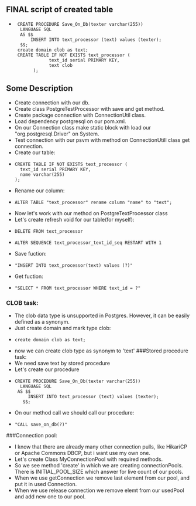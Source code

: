 ## FINAL script of created table
*      CREATE PROCEDURE Save_On_Db(texter varchar(255))
       	LANGUAGE SQL
        AS $$
            INSERT INTO text_processor (text) values (texter);
        $$;
       create domain clob as text;     
       CREATE TABLE IF NOT EXISTS text_processor (
                   text_id serial PRIMARY KEY,
                   text clob
             );
## Some Description
* Create connection with our db.
* Create class PostgreTestProcessor with save and get method.
* Create package connection with ConnectionUtil class.
* Load dependency postgresql on our pom.xml.
* On our Connection class make static block with load our "org.postgresql.Driver" on System.
* Test connection with our psvm with method on ConnectionUtill class get connection.
* Create our table:
*     CREATE TABLE IF NOT EXISTS text_processor (
      	text_id serial PRIMARY KEY,
      	name varchar(255)
      );
* Rename our column:
*     ALTER TABLE "text_processor" rename column "name" to "text";
* Now let's work with our method on PostgreTextProcessor class
* Let's create refresh void for our table(for myself):
*     DELETE FROM text_processor
*     ALTER SEQUENCE text_processor_text_id_seq RESTART WITH 1
* Save fuction:
*     "INSERT INTO text_processor(text) values (?)"
* Get fuction:
*     "SELECT * FROM text_processor WHERE text_id = ?"
### CLOB task:
* The clob data type is unsupported in Postgres. However, it can be easily defined as a synonym.
* Just create domain and mark type clob:
*     create domain clob as text;
* now we can create clob type as synonym to 'text'
###Stored procedure task:
* We need save text by stored procedure
* Let's create our procedure
*     CREATE PROCEDURE Save_On_Db(texter varchar(255))
      	LANGUAGE SQL
       AS $$
           INSERT INTO text_processor (text) values (texter);
     	 $$;
* On our method call we should call our procedure:
*     "CALL save_on_db(?)"
###Connection pool:
* I know that there are already many other connection pulls, like HikariCP or Apache Commons DBCP,
but i want use my own one.
* Let's create Class MyConnectionPool with required methods.
* So we see method 'create' in which we are creating connectionPools. There is INITIAL_POOL_SIZE
which answer for live count of our pools.
* When we use getConnection we remove last element from our pool, and put it in used Connection.
* When we use release connection we remove elemt from our usedPool and add new one to our pool.
